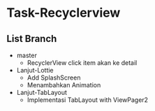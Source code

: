 # Task-Recyclerview

## List Branch
  - master
    - RecyclerView click item akan ke detail
  - Lanjut-Lottie
    - Add SplashScreen
    - Menambahkan Animation
  - Lanjut-TabLayout
    - Implementasi TabLayout with ViewPager2
